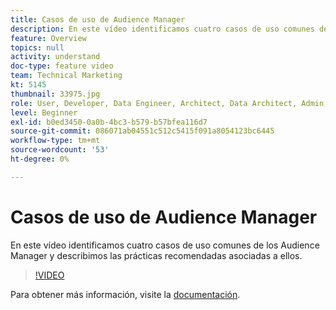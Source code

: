 ```yaml
---
title: Casos de uso de Audience Manager
description: En este vídeo identificamos cuatro casos de uso comunes de los Audience Manager y describimos las prácticas recomendadas asociadas a ellos.
feature: Overview
topics: null
activity: understand
doc-type: feature video
team: Technical Marketing
kt: 5145
thumbnail: 33975.jpg
role: User, Developer, Data Engineer, Architect, Data Architect, Admin, Leader
level: Beginner
exl-id: b0ed3450-0a0b-4bc3-b579-b57bfea116d7
source-git-commit: 086071ab04551c512c5415f091a8054123bc6445
workflow-type: tm+mt
source-wordcount: '53'
ht-degree: 0%

---
```


# Casos de uso de Audience Manager

En este vídeo identificamos cuatro casos de uso comunes de los Audience Manager y describimos las prácticas recomendadas asociadas a ellos.

>[!VIDEO](https://video.tv.adobe.com/v/33975/?quality=12)

Para obtener más información, visite la [documentación](https://experienceleague.adobe.com/docs/audience-manager/user-guide/aam-home.html?lang=es).
